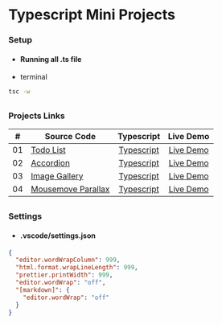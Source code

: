# Typescript Mini Projects

### Setup

- #### Running all .ts file
- terminal

```sh
tsc -w
```

##

### Projects Links

|  #  | Source Code                                                                                                    |                                                 Typescript                                                 |                                           Live Demo                                            |
| :-: | -------------------------------------------------------------------------------------------------------------- | :--------------------------------------------------------------------------------------------------------: | :--------------------------------------------------------------------------------------------: |
| 01  | [Todo List](https://github.com/armdnks/TS-_MiniProjects/tree/main/public/projects/todo-list)                   |     [Typescript](https://github.com/armdnks/TS-_MiniProjects/blob/main/src/projects/todo-list/app.ts)      |     [Live Demo](https://ts-miniprojects.netlify.app/public/projects/todo-list/index.html)      |
| 02  | [Accordion](https://github.com/armdnks/TS-_MiniProjects/tree/main/public/projects/accordion)                   |     [Typescript](https://github.com/armdnks/TS-_MiniProjects/blob/main/src/projects/accordion/app.ts)      |     [Live Demo](https://ts-miniprojects.netlify.app/public/projects/accordion/index.html)      |
| 03  | [Image Gallery](https://github.com/armdnks/TS-_MiniProjects/tree/main/public/projects/image-gallery)           |   [Typescript](https://github.com/armdnks/TS-_MiniProjects/blob/main/src/projects/image-gallery/app.ts)    |   [Live Demo](https://ts-miniprojects.netlify.app/public/projects/image-gallery/index.html)    |
| 04  | [Mousemove Parallax](https://github.com/armdnks/TS-_MiniProjects/tree/main/public/projects/mousemove-parallax) | [Typescript](https://github.com/armdnks/TS-_MiniProjects/blob/main/src/projects/mousemove-parallax/app.ts) | [Live Demo](https://ts-miniprojects.netlify.app/public/projects/mousemove-parallax/index.html) |

##

### Settings

- #### .vscode/settings.json

```json
{
  "editor.wordWrapColumn": 999,
  "html.format.wrapLineLength": 999,
  "prettier.printWidth": 999,
  "editor.wordWrap": "off",
  "[markdown]": {
    "editor.wordWrap": "off"
  }
}
```
